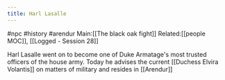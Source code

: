 ---title: Harl Lasalle---
#npc #history #arendur 
Main:[[The black oak fight]]
Related:[[people MOC]], [[Logged -  Session 28]]

Harl Lasalle went on to become one of Duke Armatage's most trusted officers of the house army.
Today he advises the current [[Duchess Elvira Volantis]] on matters of military and resides in [[Arendur]]

